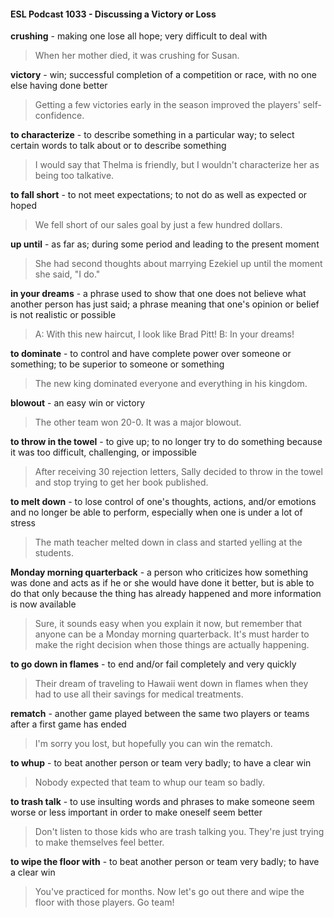 #### ESL Podcast 1033 - Discussing a Victory or Loss

**crushing** - making one lose all hope; very difficult to deal with

> When her mother died, it was crushing for Susan.

**victory** - win; successful completion of a competition or race, with no one else
having done better

> Getting a few victories early in the season improved the players' self-
confidence.

**to characterize** - to describe something in a particular way; to select certain
words to talk about or to describe something

> I would say that Thelma is friendly, but I wouldn't characterize her as being too
talkative.

**to fall short** - to not meet expectations; to not do as well as expected or hoped

> We fell short of our sales goal by just a few hundred dollars.

**up until** - as far as; during some period and leading to the present moment

> She had second thoughts about marrying Ezekiel up until the moment she said,
"I do."

**in your dreams** - a phrase used to show that one does not believe what another
person has just said; a phrase meaning that one's opinion or belief is not realistic
or possible

> A: With this new haircut, I look like Brad Pitt!
B: In your dreams!

**to dominate** - to control and have complete power over someone or something;
to be superior to someone or something

> The new king dominated everyone and everything in his kingdom.

**blowout** - an easy win or victory

> The other team won 20-0. It was a major blowout.

**to throw in the towel** - to give up; to no longer try to do something because it
was too difficult, challenging, or impossible

> After receiving 30 rejection letters, Sally decided to throw in the towel and stop
trying to get her book published.

**to melt down** - to lose control of one's thoughts, actions, and/or emotions and
no longer be able to perform, especially when one is under a lot of stress

> The math teacher melted down in class and started yelling at the students.

**Monday morning quarterback** - a person who criticizes how something was
done and acts as if he or she would have done it better, but is able to do that only
because the thing has already happened and more information is now available

> Sure, it sounds easy when you explain it now, but remember that anyone can
be a Monday morning quarterback. It's must harder to make the right decision
when those things are actually happening.

**to go down in flames** - to end and/or fail completely and very quickly

> Their dream of traveling to Hawaii went down in flames when they had to use
all their savings for medical treatments.

**rematch** - another game played between the same two players or teams after a
first game has ended

> I'm sorry you lost, but hopefully you can win the rematch.

**to whup** - to beat another person or team very badly; to have a clear win

> Nobody expected that team to whup our team so badly.

**to trash talk** - to use insulting words and phrases to make someone seem
worse or less important in order to make oneself seem better

> Don't listen to those kids who are trash talking you. They're just trying to make
themselves feel better.

**to wipe the floor with** - to beat another person or team very badly; to have a
clear win

> You've practiced for months. Now let's go out there and wipe the floor with
those players. Go team!

